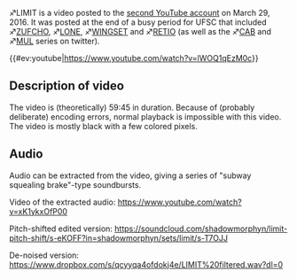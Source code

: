 ♐LIMIT is a video posted to the [second YouTube
account](Real_and_Fake_channels "wikilink") on March 29, 2016. It was
posted at the end of a busy period for UFSC that included
♐[ZUFCHO](ZUFCHO "wikilink"), ♐[LONE](LONE "wikilink"),
♐[WINGSET](WINGSET "wikilink") and ♐[RETIO](RETIO "wikilink") (as well
as the ♐[CAB](CAB "wikilink") and ♐[MUL](MUL "wikilink") series on
twitter).

{{\#ev:youtube|<https://www.youtube.com/watch?v=lWOQ1qEzM0c>}}

## Description of video

The video is (theoretically) 59:45 in duration. Because of (probably
deliberate) encoding errors, normal playback is impossible with this
video. The video is mostly black with a few colored pixels.

## Audio

Audio can be extracted from the video, giving a series of "subway
squealing brake"-type soundbursts.

Video of the extracted audio:
<https://www.youtube.com/watch?v=xK1ykxOfP00>

Pitch-shifted edited version:
<https://soundcloud.com/shadowmorphyn/limit-pitch-shift/s-eKOFF?in=shadowmorphyn/sets/limit/s-T7OJJ>

De-noised version:
<https://www.dropbox.com/s/qcyyqa4ofdokj4e/LIMIT%20filtered.wav?dl=0>
